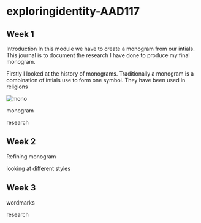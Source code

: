 # exploringidentity-AAD117

Week 1
-------
Introduction
In this module we have to create a monogram from our intials. This journal is to document the research I have done to produce my final monogram. 

Firstly I looked at the history of monograms. Traditionally a monogram is a combination of intials use to form one symbol. They have been used in religions 

![mono](http://en.wikipedia.org/wiki/Monogram#mediaviewer/File:Sarcophage_de_Drausin_03_chrisme.jpg)

monogram

research


Week 2
-------
Refining monogram

looking at different styles


Week 3
-------
wordmarks
 
research 
